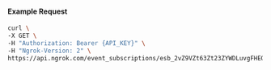 <!-- Code generated for API Clients. DO NOT EDIT. -->
#### Example Request
```bash
curl \
-X GET \
-H "Authorization: Bearer {API_KEY}" \
-H "Ngrok-Version: 2" \
https://api.ngrok.com/event_subscriptions/esb_2vZ9VZt63Zt23ZYWDLuvgFHEQYx/sources/ip_policy_updated.v0
